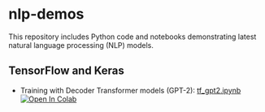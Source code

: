 # nlp-demos
This repository includes Python code and notebooks demonstrating latest natural language processing (NLP) models.

## TensorFlow and Keras
- Training with Decoder Transformer models (GPT-2): [tf_gpt2.ipynb](https://github.com/NTU-P04922004/NTU-P04922004/nlp-demos/tf_gpt2.ipynb) [![Open In Colab](https://colab.research.google.com/assets/colab-badge.svg)](https://colab.research.google.com/github/NTU-P04922004/nlp-demos/tf_gpt2.ipynb)
